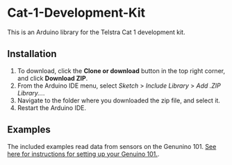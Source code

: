 # Cat-1-Development-Kit

This is an Arduino library for the Telstra Cat 1 development kit.

## Installation

1. To download, click the **Clone or download** button in the top right corner, and click **Download ZIP**.
2. From the Arduino IDE menu, select *Sketch* > *Include Library* > *Add .ZIP Library...*.
3. Navigate to the folder where you downloaded the zip file, and select it.
4. Restart the Arduino IDE.

## Examples

The included examples read data from sensors on the Genunino 101. [See here for instructions for setting up your Genuino 101.](https://github.com/telstra/TIC2017/wiki/2.1-Setting-up-the-Genuino-101).